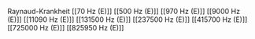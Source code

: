 Raynaud-Krankheit
[[70 Hz (E)]]
[[500 Hz (E)]]
[[970 Hz (E)]]
[[9000 Hz (E)]]
[[11090 Hz (E)]]
[[131500 Hz (E)]]
[[237500 Hz (E)]]
[[415700 Hz (E)]]
[[725000 Hz (E)]]
[[825950 Hz (E)]]